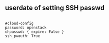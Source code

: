 ## userdate of setting SSH passwd

<pre><code>
#cloud-config
password: openstack
chpasswd: { expire: False }
ssh_pwauth: True
</pre></code>
